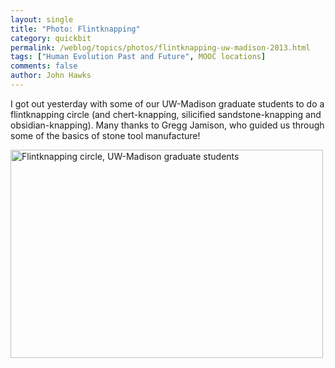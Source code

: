 ```yaml
---
layout: single 
title: "Photo: Flintknapping" 
category: quickbit
permalink: /weblog/topics/photos/flintknapping-uw-madison-2013.html
tags: ["Human Evolution Past and Future", MOOC locations] 
comments: false 
author: John Hawks 
---
```


I got out yesterday with some of our UW-Madison graduate students to do a flintknapping circle (and chert-knapping, silicified sandstone-knapping and obsidian-knapping). Many thanks to Gregg Jamison, who guided us through some of the basics of stone tool manufacture!



<div class="middle-picture">

<a href="http://www.flickr.com/photos/johnhawks/10213937585/" title="Flintknapping circle, UW-Madison graduate students by John Hawks, on Flickr"><img src="http://farm4.staticflickr.com/3814/10213937585_344e652b90.jpg" width="500" height="333" alt="Flintknapping circle, UW-Madison graduate students"></a>

</div>

